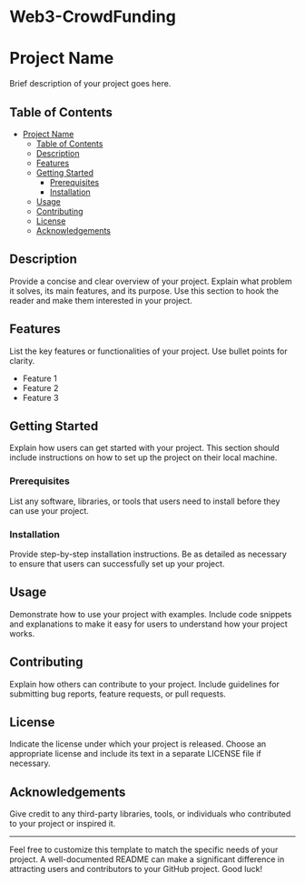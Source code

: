 # Web3-CrowdFunding

# Project Name

Brief description of your project goes here.

## Table of Contents

- [Project Name](#project-name)
  - [Table of Contents](#table-of-contents)
  - [Description](#description)
  - [Features](#features)
  - [Getting Started](#getting-started)
    - [Prerequisites](#prerequisites)
    - [Installation](#installation)
  - [Usage](#usage)
  - [Contributing](#contributing)
  - [License](#license)
  - [Acknowledgements](#acknowledgements)

## Description

Provide a concise and clear overview of your project. Explain what problem it solves, its main features, and its purpose. Use this section to hook the reader and make them interested in your project.

## Features

List the key features or functionalities of your project. Use bullet points for clarity.

- Feature 1
- Feature 2
- Feature 3

## Getting Started

Explain how users can get started with your project. This section should include instructions on how to set up the project on their local machine.

### Prerequisites

List any software, libraries, or tools that users need to install before they can use your project.

### Installation

Provide step-by-step installation instructions. Be as detailed as necessary to ensure that users can successfully set up your project.

## Usage

Demonstrate how to use your project with examples. Include code snippets and explanations to make it easy for users to understand how your project works.

## Contributing

Explain how others can contribute to your project. Include guidelines for submitting bug reports, feature requests, or pull requests.

## License

Indicate the license under which your project is released. Choose an appropriate license and include its text in a separate LICENSE file if necessary.

## Acknowledgements

Give credit to any third-party libraries, tools, or individuals who contributed to your project or inspired it.

---

Feel free to customize this template to match the specific needs of your project. A well-documented README can make a significant difference in attracting users and contributors to your GitHub project. Good luck!
